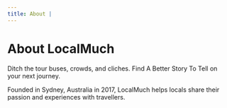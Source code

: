 ```yaml
---
title: About | 
---
```

<h1>About LocalMuch</h1>
<p>Ditch the tour buses, crowds, and cliches. Find A Better Story To Tell on your next journey.</p>
<p>Founded in Sydney, Australia in 2017, LocalMuch helps locals share their passion and experiences with travellers.</p>
